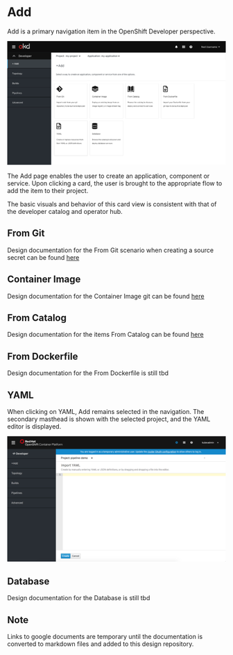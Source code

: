 # Add
Add is a primary navigation item in the OpenShift Developer perspective.

![Add primary nav](img/Add-AltA.png)

The Add page enables the user to create an application, component or service. Upon clicking a card, the user is brought to the appropriate flow to add the item to their project.

The basic visuals and behavior of this card view is consistent with that of the developer catalog and operator hub. 

## From Git
Design documentation for the From Git scenario when creating a source secret can be found [here](https://docs.google.com/document/d/1_yJE6abBYMKiCRBH9cr3NiDh-MtQs74_tW3cmHqko-s/edit?usp=sharing)

## Container Image
Design documentation for the Container Image git can be found [here](https://docs.google.com/document/d/1kqKQxw55GBt6V4jBnF8uh22A_BimcoAvr4wOMSDX-e4/edit?usp=sharing)

## From Catalog
Design documentation for the items From Catalog can be found [here](https://docs.google.com/document/d/1BaNbcNkrqmX0c-5e9E2um282PwwUCAhntUJHg-K7LYM/edit?usp=sharing)

## From Dockerfile
Design documentation for the From Dockerfile is still tbd

## YAML
When clicking on YAML, Add remains selected in the navigation.  The secondary masthead is shown with the selected project, and the YAML editor is displayed.

![Import YAML](img/import-yaml.png)

## Database
Design documentation for the Database is still tbd



## Note
Links to google documents are temporary until the documentation is converted to markdown files and added to this design repository.